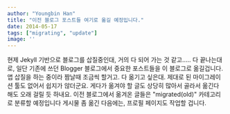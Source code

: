 ```yaml
---
author: "Youngbin Han"
title: "이전 블로그 포스트들 여기로 옮길 예정입니다."
date: 2014-05-17
tags: ["migrating", "update"]
image: ''
---
```


현제 Jekyll 기반으로 블로그를 삽질중인대, 거의 다 되어 가는 것 같고.....
다 끝나는대로, 일단 기존에 쓰던 Blogger 블로그에서 중요한 포스트들을 이 블로그로 옮길겁니다.
앱 삽질을 하는 중이라 짬날때 조금씩 할거고.
다 옮기고 싶은대. 제대로 된 마이그레이션 툴도 없어서 쉽지가 않더군요.
게다가 옮겨야 할 글도 상당히 많아서 골라서 옮긴다 해도 오래 걸릴 듯 하내요.
이전 블로그에서 옮겨온 글들은 "migrated(old)" 카테고리로 분류할 예정입니다
게시물 좀 옮긴 다음에는, 프로필 페이지도 작업할 겁니다.
